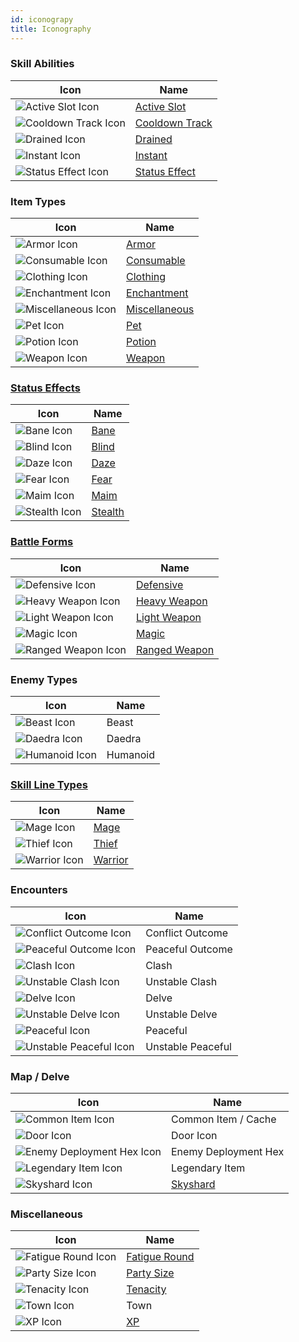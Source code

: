```yaml
---
id: iconograpy
title: Iconography
---
```


### Skill Abilities

| Icon                                                              | Name                                            |
| ----------------------------------------------------------------- | ----------------------------------------------- |
| <img src="/icons/active-slot.svg" alt="Active Slot Icon" />       | [Active Slot](/docs/glossary/active-slot)       |
| <img src="/icons/cooldown-track.svg" alt="Cooldown Track Icon" /> | [Cooldown Track](/docs/glossary/cooldown-track) |
| <img src="/icons/drained.svg" alt="Drained Icon" />               | [Drained](/docs/glossary/drained)               |
| <img src="/icons/instant.svg" alt="Instant Icon" />               | [Instant](/docs/glossary/instant)               |
| <img src="/icons/status-effect.svg" alt="Status Effect Icon" />   | [Status Effect](/docs/glossary/status-effect)   |

### Item Types

| Icon                                                            | Name                                             |
| --------------------------------------------------------------- | ------------------------------------------------ |
| <img src="/icons/armor.svg" alt="Armor Icon" />                 | [Armor](/docs/items/types/armor)                 |
| <img src="/icons/consumable.svg" alt="Consumable Icon" />       | [Consumable](/docs/items/types/consumable)       |
| <img src="/icons/clothing.svg" alt="Clothing Icon" />           | [Clothing](/docs/items/types/clothing)           |
| <img src="/icons/enchantment.svg" alt="Enchantment Icon" />     | [Enchantment](/docs/items/types/enchantment)     |
| <img src="/icons/miscellaneous.svg" alt="Miscellaneous Icon" /> | [Miscellaneous](/docs/items/types/miscellaneous) |
| <img src="/icons/pet.svg" alt="Pet Icon" />                     | [Pet](/docs/items/types/pet)                     |
| <img src="/icons/potion.svg" alt="Potion Icon" />               | [Potion](/docs/items/types/potion)               |
| <img src="/icons/weapon.svg" alt="Weapon Icon" />               | [Weapon](/docs/items/types/weapon)               |

### [Status Effects](/docs/status-effects/)

| Icon                                                | Name                                    |
| --------------------------------------------------- | --------------------------------------- |
| <img src="/icons/bane.svg" alt="Bane Icon" />       | [Bane](/docs/status-effects/bane)       |
| <img src="/icons/blind.svg" alt="Blind Icon" />     | [Blind](/docs/status-effects/blind)     |
| <img src="/icons/daze.svg" alt="Daze Icon" />       | [Daze](/docs/status-effects/daze)       |
| <img src="/icons/fear.svg" alt="Fear Icon" />       | [Fear](/docs/status-effects/fear)       |
| <img src="/icons/maim.svg" alt="Maim Icon" />       | [Maim](/docs/status-effects/maim)       |
| <img src="/icons/stealth.svg" alt="Stealth Icon" /> | [Stealth](/docs/status-effects/stealth) |

### [Battle Forms](/docs/battle-forms)

| Icon                                                            | Name                                                     |
| --------------------------------------------------------------- | -------------------------------------------------------- |
| <img src="/icons/defensive.svg" alt="Defensive Icon" />         | [Defensive](docs/battles/battle-forms/defensive)         |
| <img src="/icons/heavy-weapon.svg" alt="Heavy Weapon Icon" />   | [Heavy Weapon](docs/battles/battle-forms/heavy-weapon)   |
| <img src="/icons/light-weapon.svg" alt="Light Weapon Icon" />   | [Light Weapon](docs/battles/battle-forms/light-weapon)   |
| <img src="/icons/magic.svg" alt="Magic Icon" />                 | [Magic](docs/battles/battle-forms/magic)                 |
| <img src="/icons/ranged-weapon.svg" alt="Ranged Weapon Icon" /> | [Ranged Weapon](docs/battles/battle-forms/ranged-weapon) |

### Enemy Types

| Icon                                                  | Name     |
| ----------------------------------------------------- | -------- |
| <img src="/icons/beast.svg" alt="Beast Icon" />       | Beast    |
| <img src="/icons/daedra.svg" alt="Daedra Icon" />     | Daedra   |
| <img src="/icons/humanoid.svg" alt="Humanoid Icon" /> | Humanoid |

### [Skill Line Types](/docs/adventurer/skill-lines)

| Icon                                                | Name                                            |
| --------------------------------------------------- | ----------------------------------------------- |
| <img src="/icons/mage.svg" alt="Mage Icon" />       | [Mage](/docs/adventurer/skill-lines/mage)       |
| <img src="/icons/thief.svg" alt="Thief Icon" />     | [Thief](/docs/adventurer/skill-lines/thief)     |
| <img src="/icons/warrior.svg" alt="Warrior Icon" /> | [Warrior](/docs/adventurer/skill-lines/warrior) |

### Encounters

| Icon                                                                    | Name              |
| ----------------------------------------------------------------------- | ----------------- |
| <img src="/icons/conflict.svg" alt="Conflict Outcome Icon" />           | Conflict Outcome  |
| <img src="/icons/peaceful-outcome.svg" alt="Peaceful Outcome Icon" />   | Peaceful Outcome  |
| <img src="/icons/clash.svg" alt="Clash Icon" />                         | Clash             |
| <img src="/icons/unstable-clash.svg" alt="Unstable Clash Icon" />       | Unstable Clash    |
| <img src="/icons/delve.svg" alt="Delve Icon" />                         | Delve             |
| <img src="/icons/unstable-delve.svg" alt="Unstable Delve Icon" />       | Unstable Delve    |
| <img src="/icons/peaceful.svg" alt="Peaceful Icon" />                   | Peaceful          |
| <img src="/icons/unstable-peaceful.svg" alt="Unstable Peaceful Icon" /> | Unstable Peaceful |

### Map / Delve

| Icon                                                                          | Name                                |
| ----------------------------------------------------------------------------- | ----------------------------------- |
| <img src="/icons/common-item.svg" alt="Common Item Icon" />                   | Common Item / Cache                 |
| <img src="/icons/door.svg" alt="Door Icon" />                                 | Door Icon                           |
| <img src="/icons/enemy-deployment-hex.svg" alt="Enemy Deployment Hex Icon" /> | Enemy Deployment Hex                |
| <img src="/icons/legendary-item.svg" alt="Legendary Item Icon" />             | Legendary Item                      |
| <img src="/icons/skyshard.svg" alt="Skyshard Icon" />                         | [Skyshard](/docs/glossary/skyshard) |

### Miscellaneous

| Icon                                                      | Name                                           |
| --------------------------------------------------------- | ---------------------------------------------- |
| <img src="/icons/fatigue.svg" alt="Fatigue Round Icon" /> | [Fatigue Round](/docs/glossary/fatigue-damage) |
| <img src="/icons/party-size.svg" alt="Party Size Icon" /> | [Party Size](/docs/glossary/party-size)        |
| <img src="/icons/tenacity.svg" alt="Tenacity Icon" />     | [Tenacity](/docs/glossary/tenacity)            |
| <img src="/icons/town.svg" alt="Town Icon" />             | Town                                           |
| <img src="/icons/xp.svg" alt="XP Icon" />                 | [XP](/docs/glossary/xp)                        |
